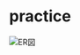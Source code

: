 # practice
![ER図](https://github.com/ikedayoku/practice/assets/161788181/eacc7553-422d-48eb-a584-cd2a0611ce90)

